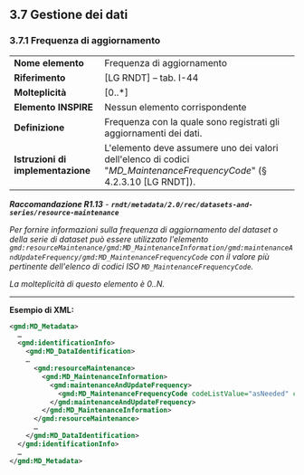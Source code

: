 ## 3.7 Gestione dei dati

### 3.7.1 Frequenza di aggiornamento

|  |  |
| --- | --- |
| **Nome elemento** | Frequenza di aggiornamento |
| **Riferimento** | [LG RNDT] – tab. I-44 |
| **Molteplicità** | [0..\*] |
| **Elemento INSPIRE** | Nessun elemento corrispondente |
| **Definizione** | Frequenza con la quale sono registrati gli aggiornamenti dei dati. |
| **Istruzioni di implementazione** | L&#39;elemento deve assumere uno dei valori dell&#39;elenco di codici &quot;_MD\_MaintenanceFrequencyCode_&quot; (§ 4.2.3.10 [LG RNDT]). |

***Raccomandazione R1.13** - **```rndt/metadata/2.0/rec/datasets-and-series/resource-maintenance```***

*Per fornire informazioni sulla frequenza di aggiornamento del dataset o della serie di dataset può essere utilizzato l&#39;elemento ```gmd:resourceMaintenance/gmd:MD_MaintenanceInformation/gmd:maintenanceAndUpdateFrequency/gmd:MD_MaintenanceFrequencyCode``` con il valore più pertinente dell&#39;elenco di codici ISO ```MD_MaintenanceFrequencyCode```.*

*La molteplicità di questo elemento è 0..N.*

---

**Esempio di XML:**

```xml
<gmd:MD_Metadata>
  …
  <gmd:identificationInfo>
    <gmd:MD_DataIdentification>
    …
      <gmd:resourceMaintenance>
        <gmd:MD_MaintenanceInformation>
          <gmd:maintenanceAndUpdateFrequency>
            <gmd:MD_MaintenanceFrequencyCode codeListValue="asNeeded" codeList="http://standards.iso.org/iso/19139/resources/gmxCodelists.xml#MD_MaintenanceFrequencyCode">quando necessario</gmd:MD_MaintenanceFrequencyCode>
          </gmd:maintenanceAndUpdateFrequency>
        </gmd:MD_MaintenanceInformation>
      </gmd:resourceMaintenance>
      …
    </gmd:MD_DataIdentification>
  </gmd:identificationInfo>
  …
</gmd:MD_Metadata>
```

